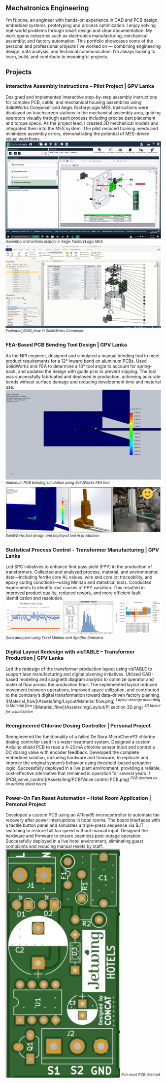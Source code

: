 ## Mechatronics Engineering
I'm Nipuna, an engineer with hands-on experience in CAD and PCB design, embedded systems, prototyping and process optimization. I enjoy solving real-world problems through smart design and clear documentation. My work spans industries such as electronics manufacturing, mechanical assembly, and factory automation.
This portfolio showcases some of the personal and professional projects I've worked on — combining engineering design, data analysis, and technical communication. I’m always looking to learn, build, and contribute to meaningful projects.

## Projects
### Interactive Assembly Instructions – Pilot Project | GPV Lanka
Designed and implemented interactive step-by-step assembly instructions for complex PCB, cable, and mechanical housing assemblies using SolidWorks Composer and Aegis FactoryLogix MES. Instructions were displayed on touchscreen stations in the mechanical assembly area, guiding operators visually through each process including precise part placement and torque specs. As the project lead, I created 3D mechanical models and integrated them into the MES system. The pilot reduced training needs and minimized assembly errors, demonstrating the potential of MES-driven visual workflows.
![MCAD_gif](Assets/img/MCAD/MCAD_gif.gif)
<sup>*Assembly instructions dispaly in Aegis FactoryLogix MES* </sup>
![Exploded_BOM_view](Assets/img/MCAD/Expolded_BOM_view.png)
<sup>*Exploded_BOM_view in SolidWorks Composer* </sup>
### FEA-Based PCB Bending Tool Design | GPV Lanka
As the NPI engineer, designed and simulated a manual bending tool to meet product requirements for a 12° inward bend on aluminum PCBs. Used SolidWorks and FEA to determine a 16° tool angle to account for spring-back, and updated the design with guide pins to prevent slipping. The tool was successfully fabricated and deployed in production, achieving accurate bends without surface damage and reducing development time and material use.
![tool_gif](Assets/img/Aluminium_PCB_bending_sim/Sim_gif.gif)
<sup>*Aluminum PCB bending simulation using SolidWorks FEA tool* </sup>
![tool_design](Assets/img/Aluminium_PCB_bending_sim/FEA_tool.png)
<sup>*SolidWorks tool design and deployed tool in production* </sup>

### Statistical Process Control – Transformer Manufacturing | GPV Lanka
Led SPC initiatives to enhance first pass yield (FPY) in the production of transformers. Collected and analyzed process, material, and environmental data—including ferrite core AL values, wire and core lot traceability, and epoxy curing conditions—using Minitab and statistical tools. Conducted experiments to identify root causes of FPY variation. This resulted in improved product quality, reduced rework, and more efficient fault identification and resolution.
![SPC](Assets/img/SPC/SPC.png)
<sup>*Data analyzed using Excel,Minitab and Spotfire Statistica* </sup>

### Digital Layout Redesign with visTABLE – Transformer Production | GPV Lanka
Led the redesign of the transformer production layout using visTABLE to support lean manufacturing and digital planning initiatives. Utilized CAD-based modeling and spaghetti diagram analysis to optimize operator and material flow across the production floor. The implemented layout reduced movement between operations, improved space utilization, and contributed to the company’s digital transformation toward data-driven factory planning.
![Material_flow](Assets/img/Layout/Material flow.png)
<sup>*Layout arrange according to Material flow* </sup>
![Material_flow](Assets/img/Layout/PI section 3D.png)
<sup>*3D layout for visualization* </sup>

### Reengineered Chlorine Dosing Controller | Personal Project
Reengineered the functionality of a failed De Nora MicroChem®3 chlorine dosing controller used in a water treatment system. Designed a custom Arduino shield PCB to read a 4–20 mA chlorine sensor input and control a DC dosing valve with encoder feedback. Developed the complete embedded solution, including hardware and firmware, to replicate and improve the original system’s behavior using threshold-based actuation logic. Successfully deployed in a live plant environment, providing a reliable, cost-effective alternative that remained in operation for several years.
![PCB_valve_control](Assets/img/PCB/Valve control PCB.png)
<sup>*PCB desined as an arduino shield board* </sup>

### Power-On Fan Reset Automation – Hotel Room Application | Personal Project
Developed a custom PCB using an ATtiny85 microcontroller to automate fan recovery after power interruptions in hotel rooms. The board interfaces with a tactile button panel and simulates a triple-press sequence via BJT switching to restore full fan speed without manual input. Designed the hardware and firmware to ensure seamless post-outage operation. Successfully deployed in a live hotel environment, eliminating guest complaints and reducing manual resets by staff.
![PCB_valve_control](Assets/img/PCB/Jetwing_fan_front.png)
<sup>*Fan reset PCB desined*</sup>
